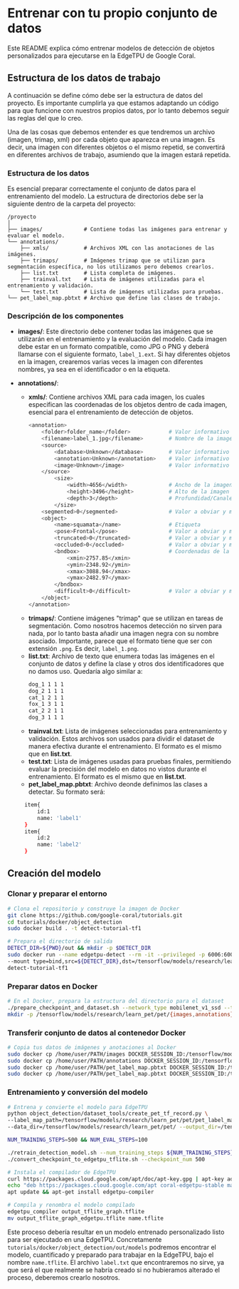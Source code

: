 # Entrenar con tu propio conjunto de datos

Este README explica cómo entrenar modelos de detección de objetos personalizados para ejecutarse en la EdgeTPU de Google Coral.

## Estructura de los datos de trabajo

A continuación se define cómo debe ser la estructura de datos del proyecto. Es importante cumplirla ya que estamos adaptando un código para que funcione con nuestros propios datos, por lo tanto debemos seguir las reglas del que lo creo.

Una de las cosas que debemos entender es que tendremos un archivo (imagen, trimap, xml) por cada objeto que aparezca en una imagen. Es decir, una imagen con diferentes objetos o el mismo repetid, se convertirá en diferentes archivos de trabajo, asumiendo que la imagen estará repetida.

### Estructura de los datos

Es esencial preparar correctamente el conjunto de datos para el entrenamiento del modelo. La estructura de directorios debe ser la siguiente dentro de la carpeta del proyecto:

```
/proyecto
│
├── images/             # Contiene todas las imágenes para entrenar y evaluar el modelo.
└── annotations/      
    ├── xmls/           # Archivos XML con las anotaciones de las imágenes.
    ├── trimaps/        # Imágenes trimap que se utilizan para segmentación específica, no los utilizamos pero debemos crearlos.
    ├── list.txt        # Lista completa de imágenes.
    ├── trainval.txt    # Lista de imágenes utilizadas para el entrenamiento y validación.
    └── test.txt        # Lista de imágenes utilizadas para pruebas.
└── pet_label_map.pbtxt # Archivo que define las clases de trabajo.
```

### Descripción de los componentes

- **images/**: Este directorio debe contener todas las imágenes que se utilizarán en el entrenamiento y la evaluación del modelo. Cada imagen debe estar en un formato compatible, como JPG o PNG y deberá llamarse con el siguiente formato, `label_1.ext`. Si hay diferentes objetos en la imagen, crearemos varias veces la imagen con diferentes nombres, ya sea en el identificador o en la etiqueta.

- **annotations/**:
  - **xmls/**: Contiene archivos XML para cada imagen, los cuales especifican las coordenadas de los objetos dentro de cada imagen, esencial para el entrenamiento de detección de objetos.
    ```bash
    <annotation>
        <folder>folder_name</folder>            # Valor informativo
        <filename>label_1.jpg</filename>        # Nombre de la imagen asociada
        <source>
            <database>Unknown</database>        # Valor informativo
            <annotation>Unknown</annotation>    # Valor informativo
            <image>Unknown</image>              # Valor informativo
        </source>
            <size>
                <width>4656</width>             # Ancho de la imagen
                <height>3496</height>           # Alto de la imagen
                <depth>3</depth>                # Profundidad/Canales de trabajo
            </size>
        <segmented>0</segmented>                # Valor a obviar y mantener
        <object>
            <name>squamata</name>               # Etiqueta
            <pose>Frontal</pose>                # Valor a obviar y mantener
            <truncated>0</truncated>            # Valor a obviar y mantener
            <occluded>0</occluded>              # Valor a obviar y mantener
            <bndbox>                            # Coordenadas de la caja, puede ser float.
                <xmin>2757.85</xmin>
                <ymin>2348.92</ymin>
                <xmax>3088.94</xmax>
                <ymax>2482.97</ymax>
            </bndbox>
            <difficult>0</difficult>            # Valor a obviar y mantener
        </object>
    </annotation>
    ```
  - **trimaps/**: Contiene imágenes "trimap" que se utilizan en tareas de segmentación. Como nosotros hacemos detección no sirven para nada, por lo tanto basta añadir una imagen negra con su nombre asociado. Importante, parece que el formato tiene que ser con extensión `.png`. Es decir, `label_1.png`.
  - **list.txt**: Archivo de texto que enumera todas las imágenes en el conjunto de datos y define la clase y otros dos identificadores que no damos uso. Quedaría algo similar a:
    ```bash
    dog_1 1 1 1
    dog_2 1 1 1
    cat_1 2 1 1
    fox_1 3 1 1
    cat_2 2 1 1
    dog_3 1 1 1
    ```
  - **trainval.txt**: Lista de imágenes seleccionadas para entrenamiento y validación. Estos archivos son usados para dividir el dataset de manera efectiva durante el entrenamiento. El formato es el mismo que en **list.txt**.
  - **test.txt**: Lista de imágenes usadas para pruebas finales, permitiendo evaluar la precisión del modelo en datos no vistos durante el entrenamiento. El formato es el mismo que en **list.txt**.
  - **pet_label_map.pbtxt**: Archivo deonde definimos las clases a detectar. Su formato será:
  ```bash
    item{
        id:1
        name: 'label1'
    }
    item{
        id:2
        name: 'label2'
    }
  ```

## Creación del modelo

### Clonar y preparar el entorno

```bash
# Clona el repositorio y construye la imagen de Docker
git clone https://github.com/google-coral/tutorials.git
cd tutorials/docker/object_detection
sudo docker build . -t detect-tutorial-tf1

# Prepara el directorio de salida
DETECT_DIR=${PWD}/out && mkdir -p $DETECT_DIR
sudo docker run --name edgetpu-detect --rm -it --privileged -p 6006:6006 \
--mount type=bind,src=${DETECT_DIR},dst=/tensorflow/models/research/learn_pet \
detect-tutorial-tf1
```

### Preparar datos en Docker

```bash
# En el Docker, prepara la estructura del directorio para el dataset
./prepare_checkpoint_and_dataset.sh --network_type mobilenet_v1_ssd --train_whole_model false
mkdir -p /tensorflow/models/research/learn_pet/pet/{images,annotations}
```

### Transferir conjunto de datos al contenedor Docker

```bash
# Copia tus datos de imágenes y anotaciones al Docker
sudo docker cp /home/user/PATH/images DOCKER_SESSION_ID:/tensorflow/models/research/learn_pet/pet/
sudo docker cp /home/user/PATH/annotations DOCKER_SESSION_ID:/tensorflow/models/research/learn_pet/pet/
sudo docker cp /home/user/PATH/pet_label_map.pbtxt DOCKER_SESSION_ID:/tensorflow/models/research/learn_pet/pet/
sudo docker cp /home/user/PATH/pet_label_map.pbtxt DOCKER_SESSION_ID:/tensorflow/models/research/object_detection/data/
```

### Entrenamiento y conversión del modelo

```bash
# Entrena y convierte el modelo para EdgeTPU
python object_detection/dataset_tools/create_pet_tf_record.py \
--label_map_path=/tensorflow/models/research/learn_pet/pet/pet_label_map.pbtxt \
--data_dir=/tensorflow/models/research/learn_pet/pet/ --output_dir=/tensorflow/models/research/learn_pet/pet/

NUM_TRAINING_STEPS=500 && NUM_EVAL_STEPS=100

./retrain_detection_model.sh --num_training_steps ${NUM_TRAINING_STEPS} --num_eval_steps ${NUM_EVAL_STEPS}
./convert_checkpoint_to_edgetpu_tflite.sh --checkpoint_num 500

# Instala el compilador de EdgeTPU
curl https://packages.cloud.google.com/apt/doc/apt-key.gpg | apt-key add -
echo "deb https://packages.cloud.google.com/apt coral-edgetpu-stable main" | tee /etc/apt/sources.list.d/coral-edgetpu.list
apt update && apt-get install edgetpu-compiler

# Compila y renombra el modelo compilado
edgetpu_compiler output_tflite_graph.tflite
mv output_tflite_graph_edgetpu.tflite name.tflite
```

Este proceso debería resultar en un modelo entrenado personalizado listo para ser ejecutado en una EdgeTPU. Concretamente `tutorials/docker/object_detection/out/models` podremos encontrar el modelo, cuantificado y preparado para trabajar en la EdgeTPU, bajo el nombre `name.tflite`. El archivo `label.txt` que encontraremos no sirve, ya que será el que realmente se habría creado si no hubieramos alterado el proceso, deberemos crearlo nosotros.